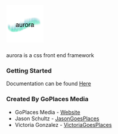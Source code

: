 # <img src="Resources/aurora-readme.png" width="100"/>

aurora is a css front end framework

### Getting Started
Documentation can be found [Here](https://jasongoesplaces.com/goplacesmedia)

### Created By GoPlaces Media
* GoPlaces Media - [Website](http://jasongoesplaces.com/goplacesmedia)
* Jason Schultz - [JasonGoesPlaces](http://jasongoesplaces.com)
* Victoria Gonzalez - [VictoriaGoesPlaces](http://victoriagoesplaces)